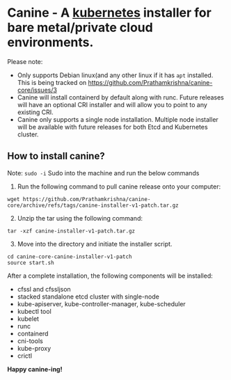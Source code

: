 # Canine - A <a href="https://kubernetes.io/">kubernetes</a> installer for bare metal/private cloud environments.

Please note:
- Only supports Debian linux(and any other linux if it has `apt` installed. This is being tracked on https://github.com/Prathamkrishna/canine-core/issues/3
- Canine will install containerd by default along with runc. Future releases will have an optional CRI installer and will allow you to point to any existing CRI.
- Canine only supports a single node installation. Multiple node installer will be available with future releases for both Etcd and Kubernetes cluster.

## How to install canine?
Note: `sudo -i` Sudo into the machine and run the below commands
1. Run the following command to pull canine release onto your computer:
```
wget https://github.com/Prathamkrishna/canine-core/archive/refs/tags/canine-installer-v1-patch.tar.gz
```
2. Unzip the tar using the following command:
```
tar -xzf canine-installer-v1-patch.tar.gz
```
3. Move into the directory and initiate the installer script.
```
cd canine-core-canine-installer-v1-patch
source start.sh
```

After a complete installation, the following components will be installed:
- cfssl and cfssljson
- stacked standalone etcd cluster with single-node
- kube-apiserver, kube-controller-manager, kube-scheduler
- kubectl tool
- kubelet
- runc
- containerd
- cni-tools
- kube-proxy
- crictl

**Happy canine-ing!**
